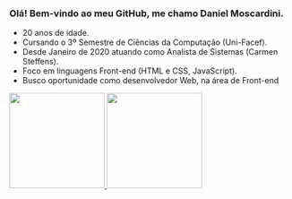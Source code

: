 ### Olá! Bem-vindo ao meu GitHub, me chamo Daniel Moscardini.
- 20 anos de idade. 
- Cursando o 3º Semestre de Ciências da Computação (Uni-Facef).
- Desde Janeiro de 2020 atuando como Analista de Sistemas (Carmen Steffens).
- Foco em linguagens Front-end (HTML e CSS, JavaScript).
- Busco oportunidade como desenvolvedor Web, na área de Front-end


 <div>
  <a href="https://github.com/danielmoscardini">
  <img height="170em" src="https://github-readme-stats.vercel.app/api?username=danielmoscardini&show_icons=true&theme=dracula&include_all_commits=true&count_private=true"/>
  <img height="170em" src="https://github-readme-stats.vercel.app/api/top-langs/?username=danielmoscardini&layout=compact&langs_count=7&theme=dracula"/>
</div>
